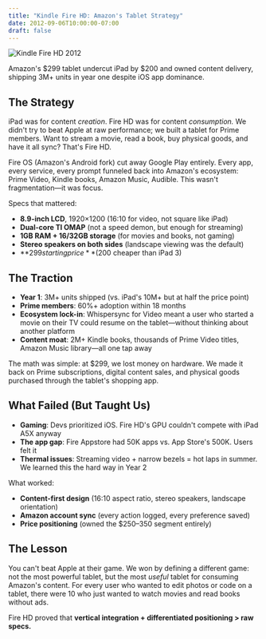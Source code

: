 ```yaml
---
title: "Kindle Fire HD: Amazon's Tablet Strategy"
date: 2012-09-06T10:00:00-07:00
draft: false
---
```


![Kindle Fire HD 2012](/posts/kindle-fire-hd-2012/kindle_fire_hd_2012.jpg)

Amazon's $299 tablet undercut iPad by $200 and owned content delivery, shipping 3M+ units in year one despite iOS app dominance.

## The Strategy

iPad was for content *creation*. Fire HD was for content *consumption.* We didn't try to beat Apple at raw performance; we built a tablet for Prime members. Want to stream a movie, read a book, buy physical goods, and have it all sync? That's Fire HD.

Fire OS (Amazon's Android fork) cut away Google Play entirely. Every app, every service, every prompt funneled back into Amazon's ecosystem: Prime Video, Kindle books, Amazon Music, Audible. This wasn't fragmentation—it was focus.

Specs that mattered:
- **8.9-inch LCD**, 1920×1200 (16:10 for video, not square like iPad)
- **Dual-core TI OMAP** (not a speed demon, but enough for streaming)
- **1GB RAM + 16/32GB storage** (for movies and books, not gaming)
- **Stereo speakers on both sides** (landscape viewing was the default)
- **$299 starting price** ($200 cheaper than iPad 3)

## The Traction

- **Year 1**: 3M+ units shipped (vs. iPad's 10M+ but at half the price point)
- **Prime members**: 60%+ adoption within 18 months
- **Ecosystem lock-in**: Whispersync for Video meant a user who started a movie on their TV could resume on the tablet—without thinking about another platform
- **Content moat**: 2M+ Kindle books, thousands of Prime Video titles, Amazon Music library—all one tap away

The math was simple: at $299, we lost money on hardware. We made it back on Prime subscriptions, digital content sales, and physical goods purchased through the tablet's shopping app.

## What Failed (But Taught Us)

- **Gaming**: Devs prioritized iOS. Fire HD's GPU couldn't compete with iPad A5X anyway
- **The app gap**: Fire Appstore had 50K apps vs. App Store's 500K. Users felt it
- **Thermal issues**: Streaming video + narrow bezels = hot laps in summer. We learned this the hard way in Year 2

What worked:
- **Content-first design** (16:10 aspect ratio, stereo speakers, landscape orientation)
- **Amazon account sync** (every action logged, every preference saved)
- **Price positioning** (owned the $250–350 segment entirely)

## The Lesson

You can't beat Apple at their game. We won by defining a different game: not the most powerful tablet, but the most *useful* tablet for consuming Amazon's content. For every user who wanted to edit photos or code on a tablet, there were 10 who just wanted to watch movies and read books without ads.

Fire HD proved that **vertical integration + differentiated positioning > raw specs.**

